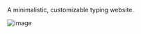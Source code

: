 A minimalistic, customizable typing website.

![image](https://github.com/user-attachments/assets/097afbed-7891-410b-9a4f-1cfffe2861eb)

